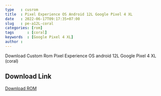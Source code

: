 ```yaml
---
type   : cusrom
title  : Pixel Experience OS Android 12L Google Pixel 4 XL
date   : 2022-06-17T09:17:35+07:00
slug   : pe-a12L-coral
categories: [rom]
tags      : [coral]
keywords  : [Google Pixel 4 XL]
author :
---
```


Download Custom Rom Pixel Experience OS android 12L Google Pixel 4 XL (coral)


## Download Link
[Download ROM](https://get.pixelexperience.org/coral)
